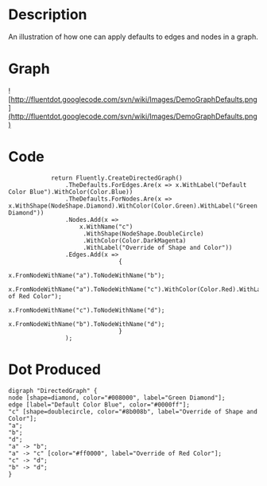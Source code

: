 # Description #

An illustration of how one can apply defaults to edges and nodes in a graph.

# Graph #

![http://fluentdot.googlecode.com/svn/wiki/Images/DemoGraphDefaults.png](http://fluentdot.googlecode.com/svn/wiki/Images/DemoGraphDefaults.png)

# Code #

```
            return Fluently.CreateDirectedGraph()
                .TheDefaults.ForEdges.Are(x => x.WithLabel("Default Color Blue").WithColor(Color.Blue))
                .TheDefaults.ForNodes.Are(x => x.WithShape(NodeShape.Diamond).WithColor(Color.Green).WithLabel("Green Diamond"))
                .Nodes.Add(x => 
                    x.WithName("c")
                     .WithShape(NodeShape.DoubleCircle)
                     .WithColor(Color.DarkMagenta)
                     .WithLabel("Override of Shape and Color"))
                .Edges.Add(x =>
                               {
                                   x.FromNodeWithName("a").ToNodeWithName("b");
                                   x.FromNodeWithName("a").ToNodeWithName("c").WithColor(Color.Red).WithLabel("Override of Red Color");
                                   x.FromNodeWithName("c").ToNodeWithName("d");
                                   x.FromNodeWithName("b").ToNodeWithName("d");
                               }
                );

```

# Dot Produced #

```
digraph "DirectedGraph" {
node [shape=diamond, color="#008000", label="Green Diamond"];
edge [label="Default Color Blue", color="#0000ff"];
"c" [shape=doublecircle, color="#8b008b", label="Override of Shape and Color"];
"a";
"b";
"d";
"a" -> "b";
"a" -> "c" [color="#ff0000", label="Override of Red Color"];
"c" -> "d";
"b" -> "d";
}
```